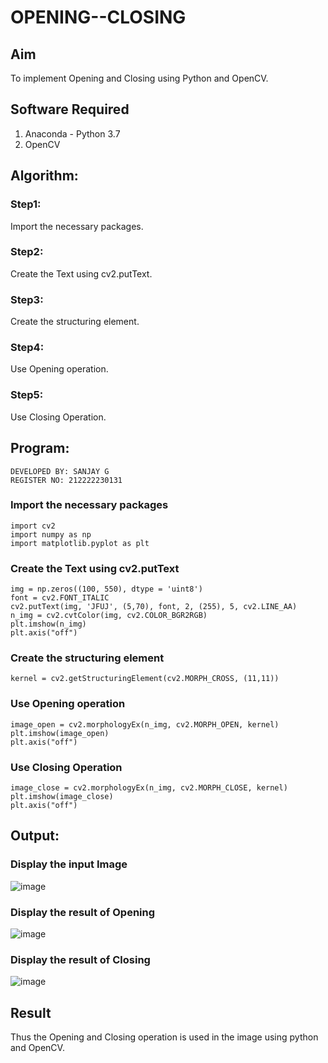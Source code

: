 # OPENING--CLOSING
## Aim
To implement Opening and Closing using Python and OpenCV.

## Software Required
1. Anaconda - Python 3.7
2. OpenCV
## Algorithm:
### Step1:
Import the necessary packages.

### Step2:
Create the Text using cv2.putText.

### Step3:
Create the structuring element.

### Step4:
Use Opening operation.

### Step5:
Use Closing Operation.
 
## Program:
```
DEVELOPED BY: SANJAY G
REGISTER NO: 212222230131
```
### Import the necessary packages
```
import cv2
import numpy as np
import matplotlib.pyplot as plt
```
### Create the Text using cv2.putText
```
img = np.zeros((100, 550), dtype = 'uint8')
font = cv2.FONT_ITALIC
cv2.putText(img, 'JFUJ', (5,70), font, 2, (255), 5, cv2.LINE_AA)
n_img = cv2.cvtColor(img, cv2.COLOR_BGR2RGB)
plt.imshow(n_img)
plt.axis("off")
```
### Create the structuring element
```
kernel = cv2.getStructuringElement(cv2.MORPH_CROSS, (11,11))
```
### Use Opening operation
```
image_open = cv2.morphologyEx(n_img, cv2.MORPH_OPEN, kernel)
plt.imshow(image_open)
plt.axis("off")
```
### Use Closing Operation
```
image_close = cv2.morphologyEx(n_img, cv2.MORPH_CLOSE, kernel)
plt.imshow(image_close)
plt.axis("off")
```
## Output:

### Display the input Image
![image](https://github.com/Jaiganesh235/OPENING--AND-CLOSING/assets/118657189/849aef7b-5ef6-4a6c-8577-a287ab1e9c29)


### Display the result of Opening
![image](https://github.com/Jaiganesh235/OPENING--AND-CLOSING/assets/118657189/67fb73a7-d2e4-47b7-b85a-bcd05c1bec88)


### Display the result of Closing
![image](https://github.com/Jaiganesh235/OPENING--AND-CLOSING/assets/118657189/3493affd-befe-4981-8321-e4c8d4719d34)



## Result
Thus the Opening and Closing operation is used in the image using python and OpenCV.
